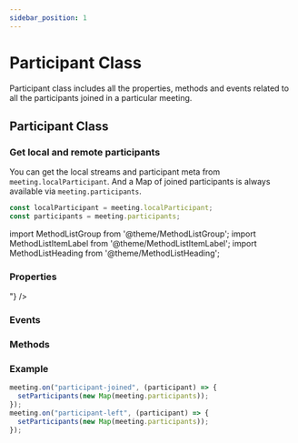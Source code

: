 ```yaml
---
sidebar_position: 1
---
```


# Participant Class

Participant class includes all the properties, methods and events related to all the participants joined in a particular meeting.

## Participant Class

### Get local and remote participants

You can get the local streams and participant meta from `meeting.localParticipant`. And a Map of joined participants is always available via `meeting.participants`.

```js title="Javascript"
const localParticipant = meeting.localParticipant;
const participants = meeting.participants;
```

import MethodListGroup from '@theme/MethodListGroup';
import MethodListItemLabel from '@theme/MethodListItemLabel';
import MethodListHeading from '@theme/MethodListHeading';

### Properties

<MethodListGroup>
  <MethodListItemLabel name="__properties" >
    <MethodListGroup>
      <MethodListHeading heading="Properties" />
      <MethodListItemLabel name="id" type={"string"} />
      <MethodListItemLabel name="displayName" type={"string"} />
      <MethodListItemLabel name="streams"  type={"Map<string, Stream>"}  />
    </MethodListGroup>
  </MethodListItemLabel>
</MethodListGroup>

### Events

<MethodListGroup>
  <MethodListItemLabel name="__events" >
    <MethodListGroup>
      <MethodListHeading heading="Events" />
      <MethodListItemLabel name="stream-enabled" type={"event"} />
      <MethodListItemLabel name="stream-disabled" type={"event"} />
    </MethodListGroup>
  </MethodListItemLabel>
</MethodListGroup>

### Methods

<MethodListGroup>
  <MethodListItemLabel name="__methods" >
    <MethodListGroup>
      <MethodListHeading heading="Methods" />
      <MethodListItemLabel name="setQuality(quality: low | med | high)"  type={"undefined"} />
      <MethodListItemLabel name="enableMic()"  type={"undefined"} />
      <MethodListItemLabel name="disableMic()"  type={"undefined"} />
      <MethodListItemLabel name="enableWebcam()"  type={"undefined"} />
      <MethodListItemLabel name="disableWebcam()"  type={"undefined"} />
      <MethodListItemLabel name="pin(SHARE_AND_CAM | CAM | SHARE | null)"  type={"undefined"} />
      <MethodListItemLabel name="unpin(SHARE_AND_CAM | CAM | SHARE | null)"  type={"undefined"} />
      <MethodListItemLabel name="on(eventType: string)"  type={"undefined"} />
      <MethodListItemLabel name="off(eventType: string)"  type={"undefined"} />
    </MethodListGroup>
  </MethodListItemLabel>
</MethodListGroup>

### Example

```js title="Javascript"
meeting.on("participant-joined", (participant) => {
  setParticipants(new Map(meeting.participants));
});
meeting.on("participant-left", (participant) => {
  setParticipants(new Map(meeting.participants));
});
```
